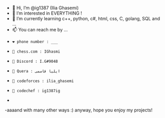 - 👋 Hi, I’m @ig1387 (Ilia Ghasemi)
- 👀 I’m interested in EVERYTHING ! 
- 🌱 I’m currently learning c++, python, c#, html, css, C, golang, SQL and ... 
- 📫 You can reach me by ...
-     ❤ phone number : ___
-     💚 chess.com : IGhasmi 
-     💜 Discord : I.G#9048 
-     💙 Quera : ایلیا قاسمی 
-     🧡 codeforces : ilia_ghasemi
-     🤎 codechef : ig1387ig
-     
-aaaand with many other ways :) anyway, hope you enjoy my projects! 
      

<!---
ig1387/ig1387 is a ✨ special ✨ repository because its `README.md` (this file) appears on your GitHub profile.
You can click the Preview link to take a look at your changes.
--->
